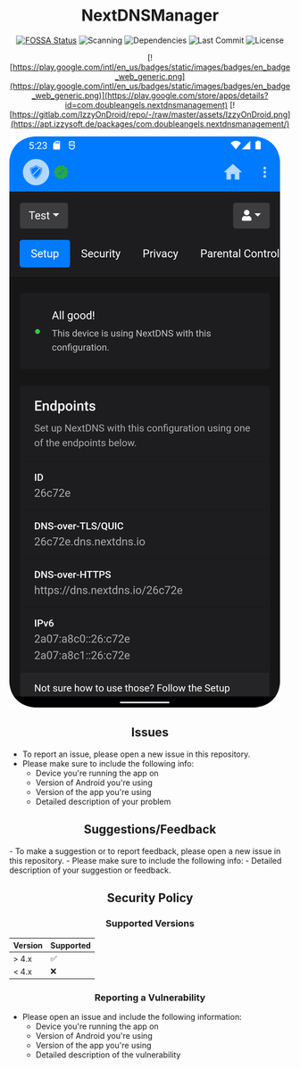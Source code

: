 

<div align="center">
      
# NextDNSManager

[![FOSSA Status](https://app.fossa.com/api/projects/git%2Bgithub.com%2Fmtverlee%2FNextDNSManager.svg?type=small)](https://app.fossa.com/projects/git%2Bgithub.com%2Fmtverlee%2FNextDNSManager?ref=badge_small) ![Scanning](https://img.shields.io/github/actions/workflow/status/mtverlee/NextDNSManager/.github/workflows/android.yml) ![Dependencies](https://img.shields.io/librariesio/github/mtverlee/NextDNSManager) ![Last Commit](https://img.shields.io/github/last-commit/mtverlee/NextDNSManager) ![License](https://img.shields.io/github/license/mtverlee/NextDNSManager) 
      
[![https://play.google.com/intl/en_us/badges/static/images/badges/en_badge_web_generic.png](https://play.google.com/intl/en_us/badges/static/images/badges/en_badge_web_generic.png)](https://play.google.com/store/apps/details?id=com.doubleangels.nextdnsmanagement)
[![https://gitlab.com/IzzyOnDroid/repo/-/raw/master/assets/IzzyOnDroid.png](https://apt.izzysoft.de/packages/com.doubleangels.nextdnsmanagement/)
      
</div>
      
![Screenshot](screenshot.png)

<div align="center">

## Issues
      
</div>

- To report an issue, please open a new issue in this repository.
- Please make sure to include the following info:
  - Device you're running the app on
  - Version of Android you're using
  - Version of the app you're using
  - Detailed description of your problem

<div align="center">

## Suggestions/Feedback
      
</div>
- To make a suggestion or to report feedback, please open a new issue in this repository.
- Please make sure to include the following info:
  - Detailed description of your suggestion or feedback.

<div align="center">
      
## Security Policy
### Supported Versions
      
</div>

| Version | Supported          |
|---------|--------------------|
| > 4.x   | :white_check_mark: |
| < 4.x   | :x:                |
       
<div align="center">

### Reporting a Vulnerability

</div>

- Please open an issue and include the following information:
  - Device you're running the app on
  - Version of Android you're using
  - Version of the app you're using
  - Detailed description of the vulnerability
